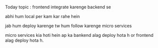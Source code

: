 Today topic : frontend integrate karenge backend se

abhi hum local per kam kar rahe hein

jab hum deploy karenge tw hum follow karenge micro services

micro services kia hoti hein ap ka bankend alag deploy hota h or frontend alag deploy hota h.